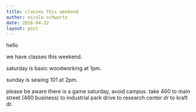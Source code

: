 ```yaml
---
title: classes this weekend
author: nicole schwartz
date: 2016-04-22
layout: post
---
```

hello

we have classes this weekend.

saturday is basic woodworking at 1pm.

sunday is sewing 101 at 2pm.

please be aware there is a game saturday, avoid campus. take 460 to main street (460 business) to industrial park drive to research center dr to kraft dr.
